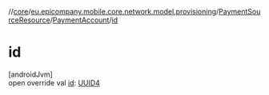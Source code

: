 //[core](../../../../index.md)/[eu.epicompany.mobile.core.network.model.provisioning](../../index.md)/[PaymentSourceResource](../index.md)/[PaymentAccount](index.md)/[id](id.md)

# id

[androidJvm]\
open override val [id](id.md): [UUID4](../../../eu.epicompany.mobile.core.datatypes/index.md#545543244%2FClasslikes%2F-1060529556)
